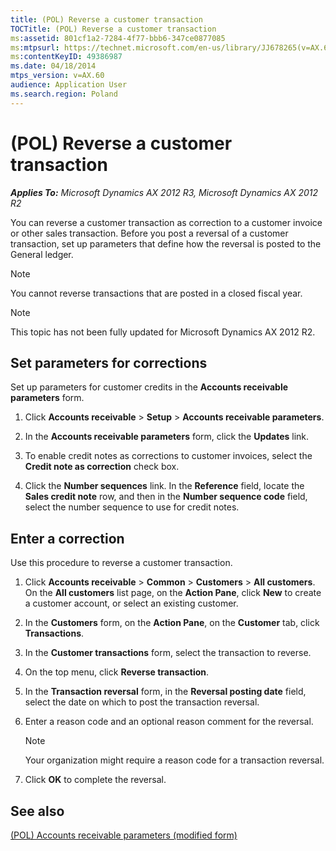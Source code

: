 ```yaml
---
title: (POL) Reverse a customer transaction
TOCTitle: (POL) Reverse a customer transaction
ms:assetid: 801cf1a2-7284-4f77-bbb6-347ce0877085
ms:mtpsurl: https://technet.microsoft.com/en-us/library/JJ678265(v=AX.60)
ms:contentKeyID: 49386987
ms.date: 04/18/2014
mtps_version: v=AX.60
audience: Application User
ms.search.region: Poland
---
```


# (POL) Reverse a customer transaction 


_**Applies To:** Microsoft Dynamics AX 2012 R3, Microsoft Dynamics AX 2012 R2_

You can reverse a customer transaction as correction to a customer invoice or other sales transaction. Before you post a reversal of a customer transaction, set up parameters that define how the reversal is posted to the General ledger.


> [!NOTE]
> <P>You cannot reverse transactions that are posted in a closed fiscal year.</P>




> [!NOTE]
> <P>This topic has not been fully updated for Microsoft Dynamics AX 2012 R2.</P>



## Set parameters for corrections

Set up parameters for customer credits in the **Accounts receivable parameters** form.

1.  Click **Accounts receivable** \> **Setup** \> **Accounts receivable parameters**.

2.  In the **Accounts receivable parameters** form, click the **Updates** link.

3.  To enable credit notes as corrections to customer invoices, select the **Credit note as correction** check box.

4.  Click the **Number sequences** link. In the **Reference** field, locate the **Sales credit note** row, and then in the **Number sequence code** field, select the number sequence to use for credit notes.

## Enter a correction

Use this procedure to reverse a customer transaction.

1.  Click **Accounts receivable** \> **Common** \> **Customers** \> **All customers**. On the **All customers** list page, on the **Action Pane**, click **New** to create a customer account, or select an existing customer.

2.  In the **Customers** form, on the **Action Pane**, on the **Customer** tab, click **Transactions**.

3.  In the **Customer transactions** form, select the transaction to reverse.

4.  On the top menu, click **Reverse transaction**.

5.  In the **Transaction reversal** form, in the **Reversal posting date** field, select the date on which to post the transaction reversal.

6.  Enter a reason code and an optional reason comment for the reversal.
    

    > [!NOTE]
    > <P>Your organization might require a reason code for a transaction reversal.</P>



7.  Click **OK** to complete the reversal.

## See also

[(POL) Accounts receivable parameters (modified form)](https://technet.microsoft.com/en-us/library/jj678183\(v=ax.60\))

  


